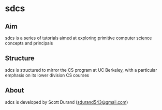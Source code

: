 # sdcs

## Aim
sdcs is a series of tutorials aimed at exploring primitive computer science concepts and principals

## Structure
sdcs is structured to mirror the CS program at UC Berkeley, with a particular emphasis on its lower division CS courses

## About
sdcs is developed by Scott Durand (sdurand543@gmail.com)